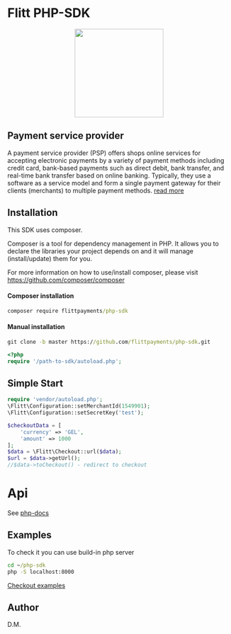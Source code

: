 # Flitt PHP-SDK

<p align="center">
  <img width="200" height="200" src="https://avatars.githubusercontent.com/u/193610400?s=400&u=67221561d3e401e91af724335984e878146dd0f9&v=4">
</p>

## Payment service provider
A payment service provider (PSP) offers shops online services for accepting electronic payments by a variety of payment methods including credit card, bank-based payments such as direct debit, bank transfer, and real-time bank transfer based on online banking. Typically, they use a software as a service model and form a single payment gateway for their clients (merchants) to multiple payment methods. 
[read more](https://en.wikipedia.org/wiki/Payment_service_provider)

## Installation

This SDK uses composer.

Composer is a tool for dependency management in PHP. It allows you to declare the libraries your project depends on and it will manage (install/update) them for you.

For more information on how to use/install composer, please visit https://github.com/composer/composer

#### Composer installation
```cmd
composer require flittpayments/php-sdk
```
#### Manual installation
```cmd
git clone -b master https://github.com/flittpayments/php-sdk.git
```

```php
<?php
require '/path-to-sdk/autoload.php';
```
## Simple Start
```php
require 'vendor/autoload.php';
\Flitt\Configuration::setMerchantId(1549901);
\Flitt\Configuration::setSecretKey('test');

$checkoutData = [
    'currency' => 'GEL',
    'amount' => 1000
];
$data = \Flitt\Checkout::url($data);
$url = $data->getUrl();
//$data->toCheckout() - redirect to checkout
```
# Api

See [php-docs](https://flittpayments.github.io/php-docs/)
## Examples
To check it you can use build-in php server
```cmd
cd ~/php-sdk
php -S localhost:8000
```
[Checkout examples](https://github.com/flittpayments/php-sdk/tree/master/examples)

## Author

D.M.